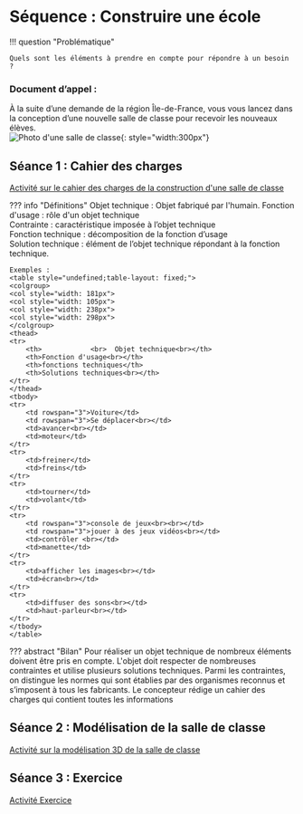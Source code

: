 # Séquence : Construire une école

!!! question "Problématique"

    Quels sont les éléments à prendre en compte pour répondre à un besoin ?


    
### Document d’appel :

À la suite d’une demande de la région Île-de-France, vous vous lancez dans la conception d’une nouvelle salle de classe pour recevoir les nouveaux élèves.  
![Photo d'une salle de classe](Pictures/salle_classe.png){: style="width:300px"}

## Séance 1 : Cahier des charges

[Activité sur le cahier des charges de la construction d'une salle de classe](../cahierCharges)



??? info "Définitions"
    Objet technique : Objet fabriqué par l'humain.
    Fonction d'usage : rôle d'un objet technique  
    Contrainte : caractéristique imposée à l’objet technique  
    Fonction technique : décomposition de la fonction d’usage  
    Solution technique : élément de l’objet technique répondant à la fonction technique. 

    Exemples : 
    <table style="undefined;table-layout: fixed;">
    <colgroup>
    <col style="width: 181px">
    <col style="width: 105px">
    <col style="width: 238px">
    <col style="width: 298px">
    </colgroup>
    <thead>
    <tr>
        <th> 			<br>  Objet technique<br></th>
        <th>Fonction d'usage<br></th>
        <th>fonctions techniques</th>
        <th>Solutions techniques<br></th>
    </tr>
    </thead>
    <tbody>
    <tr>
        <td rowspan="3">Voiture</td>
        <td rowspan="3">Se déplacer<br></td>
        <td>avancer<br></td>
        <td>moteur</td>
    </tr>
    <tr>
        <td>freiner</td>
        <td>freins</td>
    </tr>
    <tr>
        <td>tourner</td>
        <td>volant</td>
    </tr>
    <tr>
        <td rowspan="3">console de jeux<br><br></td>
        <td rowspan="3">jouer à des jeux vidéos<br></td>
        <td>contrôler <br></td>
        <td>manette</td>
    </tr>
    <tr>
        <td>afficher les images<br></td>
        <td>écran<br></td>
    </tr>
    <tr>
        <td>diffuser des sons<br></td>
        <td>haut-parleur<br></td>
    </tr>
    </tbody>
    </table>
     
??? abstract "Bilan"
    Pour réaliser un objet technique de nombreux éléments doivent être pris en compte. 
    L'objet doit respecter de nombreuses contraintes et utilise plusieurs solutions techniques. Parmi les contraintes, on distingue les normes qui sont établies par des organismes reconnus et s’imposent à tous les fabricants.
    Le concepteur rédige un cahier des charges qui contient toutes les informations




## Séance 2 : Modélisation de la salle de classe

[Activité sur la modélisation 3D de la salle de classe](../Modelisation)




## Séance 3 : Exercice

[Activité Exercice](../exoConstructionEcole)


